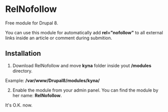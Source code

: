 # RelNofollow
Free module for Drupal 8.

You can use this module for automatically add **rel="nofollow"** to all external links inside an article or comment during submition.

Installation
-------------------------------

1) Download RelNofollow and move **kyna** folder inside yout **/modules** directory.

Example: **/var/www/Drupal8/modules/kyna/**

2) Enable the module from your admin panel. You can find the module by her name: **RelNofollow**.

It's O.K. now.
